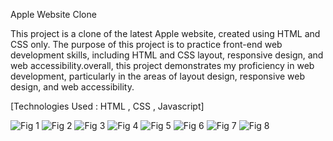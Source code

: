 Apple Website Clone

This project is a clone of the latest Apple website, created using HTML and CSS only. The purpose of this project is to practice front-end web development skills, including HTML and CSS layout, responsive design, and web accessibility.overall, this project demonstrates my proficiency in web development, particularly in the areas of layout design, responsive web design, and web accessibility.


[Technologies Used : HTML , CSS , Javascript]



![Fig 1](https://github.com/SaravananK19/Apple-Website-Clone/assets/149501627/10b2ce03-36c3-4b21-a02f-ff11c665a82b)
![Fig 2](https://github.com/SaravananK19/Apple-Website-Clone/assets/149501627/5a561fde-470a-4f03-9c2d-abe6d44ab63a)
![Fig 3](https://github.com/SaravananK19/Apple-Website-Clone/assets/149501627/73556229-37b8-4321-95eb-a0f334b5d54d)
![Fig 4](https://github.com/SaravananK19/Apple-Website-Clone/assets/149501627/fdac8735-d0e4-4ab7-b5dd-92b2d73d780c)
![Fig 5](https://github.com/SaravananK19/Apple-Website-Clone/assets/149501627/dfd990cc-7d5d-4200-8712-bd4243cc06c8)
![Fig 6](https://github.com/SaravananK19/Apple-Website-Clone/assets/149501627/d9866346-7c62-46de-8206-c806f9ed7537)
![Fig  7](https://github.com/SaravananK19/Apple-Website-Clone/assets/149501627/27d1f13d-cf21-47df-853e-55135bbf085b)
![Fig 8](https://github.com/SaravananK19/Apple-Website-Clone/assets/149501627/272ea152-4731-4e68-bf37-3e8278d5154c)
